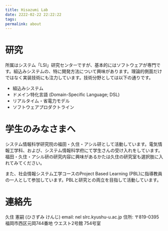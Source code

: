 ```yaml
---
title: Hisazumi Lab
date: 2222-02-22 22:22:22
tags:
permalink: about
---
```


# 研究

所属はシステム「LSI」研究センターですが、基本的にはソフトウェアが専門です。組込みシステムの、特に開発方法について興味があります。理論的側面だけではなく実装技術にも注力しています。技術分野としては以下の通りです。

* 組込みシステム
* ドメイン特化言語 (Domain-Specific Language; DSL)
* リアルタイム・省電力モデル
* ソフトウェアプロダクトライン

# 学生のみなさまへ

システム情報科学研究院の福田・久住・アシル研として活動しています。電気情報工学科、および、システム情報科学府にて学生さんの受け入れをしています。福田・久住・アシル研の研究内容に興味があるかたは久住の研究室も選択肢に入れてみてください。

また、社会情報システム工学コースのProject Based Learning (PBL)に指導教員の一人として参加しています。PBLと研究との両立を目指して活動しています。

# 連絡先

久住 憲嗣 (ひさずみ けんじ)
email: nel slrc.kyushu-u.ac.jp
住所: 〒819-0395 福岡市西区元岡744番地 ウエスト2号館 754号室